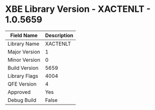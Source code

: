 # XBE Library Version - XACTENLT - 1.0.5659

| Field Name | Description |
|---|---|
| Library Name | XACTENLT |
| Major Version | 1 |
| Minor Version | 0 |
| Build Version | 5659 |
| Library Flags | 4004 |
| QFE Version | 4 |
| Approved | Yes |
| Debug Build | False |

